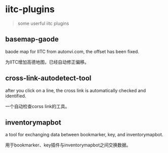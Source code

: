 iitc-plugins
============
> some userful iitc plugins

## basemap-gaode

baode map for IITC from autonvi.com, the offset has been fixed.

为IITC增加高德地图，已经自动修正偏移。

## cross-link-autodetect-tool
after you click on a line, the cross link is automatically checked and identified.

一个自动检查corss link的工具。

## inventorymapbot
a tool for exchanging data between bookmarker, key, and inventorymapbot.

用于bookmarker、key插件与inventorymapbot之间交换数据。
